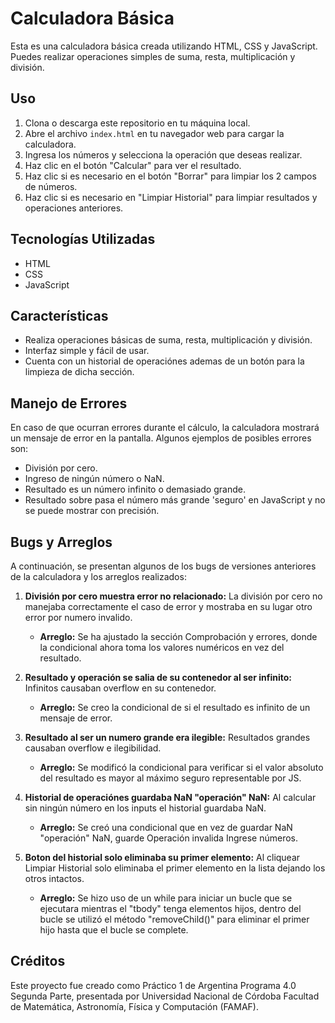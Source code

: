 # Calculadora Básica

Esta es una calculadora básica creada utilizando HTML, CSS y JavaScript. Puedes realizar operaciones simples de suma, resta, multiplicación y división.

## Uso

1. Clona o descarga este repositorio en tu máquina local.
2. Abre el archivo `index.html` en tu navegador web para cargar la calculadora.
3. Ingresa los números y selecciona la operación que deseas realizar.
4. Haz clic en el botón "Calcular" para ver el resultado.
5. Haz clic si es necesario en el botón "Borrar" para limpiar los 2 campos de números.
6. Haz clic si es necesario en "Limpiar Historial" para limpiar resultados y operaciones anteriores.

## Tecnologías Utilizadas

- HTML
- CSS
- JavaScript

## Características

- Realiza operaciones básicas de suma, resta, multiplicación y división.
- Interfaz simple y fácil de usar.
- Cuenta con un historial de operaciónes ademas de un botón para la limpieza de dicha sección.

## Manejo de Errores

En caso de que ocurran errores durante el cálculo, la calculadora mostrará un mensaje de error en la pantalla. Algunos ejemplos de posibles errores son:

- División por cero.
- Ingreso de ningún número o NaN.
- Resultado es un número infinito o demasiado grande.
- Resultado sobre pasa el número más grande 'seguro' en JavaScript y no se puede mostrar con precisión.

## Bugs y Arreglos

A continuación, se presentan algunos de los bugs de versiones anteriores de la calculadora y los arreglos realizados: 

1. **División por cero muestra error no relacionado:** La división por cero no manejaba correctamente el caso de error y mostraba en su lugar otro error por numero invalido.
    - **Arreglo:** Se ha ajustado la sección Comprobación y errores, donde la condicional ahora toma los valores numéricos en vez del resultado.

2. **Resultado y operación se salia de su contenedor al ser infinito:** Infinitos causaban overflow en su contenedor.
    - **Arreglo:** Se creo la condicional de si el resultado es infinito de un mensaje de error.

3. **Resultado al ser un numero grande era ilegible:** Resultados grandes causaban overflow e ilegibilidad.
    - **Arreglo:** Se modificó la condicional para verificar si el valor absoluto del resultado es mayor al máximo seguro representable por JS.

4. **Historial de operaciónes guardaba NaN "operación" NaN:** Al calcular sin ningún número en los inputs el historial guardaba NaN.
    - **Arreglo:** Se creó una condicional que en vez de guardar NaN "operación" NaN, guarde Operación invalida Ingrese números.

5. **Boton del historial solo eliminaba su primer elemento:** Al cliquear Limpiar Historial solo eliminaba el primer elemento en la lista dejando los otros intactos.
    - **Arreglo:** Se hizo uso de un while para iniciar un bucle que se ejecutara mientras el "tbody" tenga elementos hijos, dentro del bucle se utilizó el método "removeChild()" para eliminar el primer hijo hasta que el bucle se complete.

## Créditos

Este proyecto fue creado como Práctico 1 de Argentina Programa 4.0 Segunda Parte, presentada por Universidad Nacional de Córdoba Facultad de Matemática, Astronomía, Física y Computación (FAMAF).
